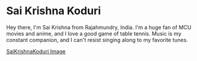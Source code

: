 # Sai Krishna Koduri
Hey there, I'm Sai Krishna from Rajahmundry, India. I'm a huge fan of MCU movies and anime, and I love a good game of table tennis. Music is my constant companion, and I can't resist singing along to my favorite tunes.

[SaiKrishnaKoduri Image](https://github.com/SaiKrishnaKoduri/my2-koduri/blob/main/Sai%20Krishna%20Koduri%20New%20Passport%20Pic.JPG)
